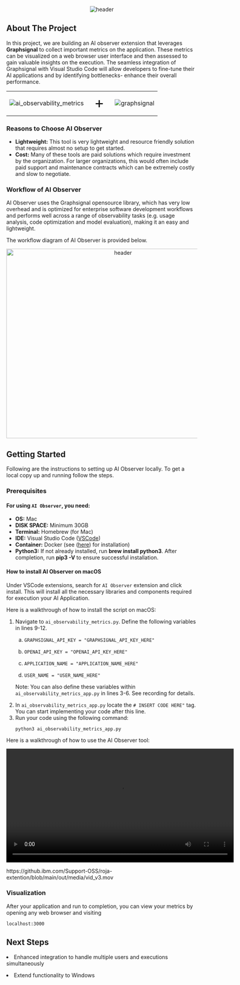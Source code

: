 <p align="center">
  <img src="https://github.ibm.com/Support-OSS/roja-extention/blob/main/out/media/header.png" alt="header" />
</p>

<!-- ABOUT THE PROJECT -->
## About The Project
In this project, we are building an AI observer extension that leverages **Graphsignal** to collect important metrics on the application. These metrics can be visualized on a web browser user interface and then assessed to gain valuable insights on the execution. The seamless integration of Graphsignal with Visual Studio Code will allow developers to fine-tune their AI applications and by identifying bottlenecks- enhance their overall performance.

<table width="100%">
  <tr>
    <td align="left">
      <img src="https://github.ibm.com/Support-OSS/roja-extention/blob/main/out/media/ai_observability_metrics_writing.png" alt="ai_observability_metrics" style="vertical-align: middle;">
    </td>
    <td align="center" style="font-size: 40px; vertical-align: middle;">
      +
    </td>
    <td align="right">
      <img src="https://github.ibm.com/Support-OSS/roja-extention/blob/main/out/media/graphsignal.png" alt="graphsignal" style="vertical-align: middle;">
    </td>
  </tr>
</table>

</head>
<b>
    <h3>Reasons to Choose AI Observer</h3></b>
    <ul>
        <li><strong>Lightweight:</strong> This tool is very lightweight and resource friendly solution that requires almost no setup to get started. 
        <li><strong>Cost:</strong> Many of these tools are paid solutions which require investment by the organization. For larger organizations, this would often include paid support and maintenance contracts which can be extremely costly and slow to negotiate.</li>
    </ul>

</html>

<h3>Workflow of AI Observer</h3>
<p>AI Observer uses the Graphsignal opensource library, which has very low overhead and is optimized for enterprise software development workflows and performs well across a range of observability tasks (e.g. usage analysis, code optimization and model evaluation), making it an easy and lightweight.</p>

<p>The workflow diagram of AI Observer is provided below.</p>

<p align="center">
  <img src="https://github.ibm.com/Support-OSS/roja-extention/blob/main/out/media/workflow.png" alt="header" width="600" height="500" />
</p>



<!-- GETTING STARTED -->
## Getting Started 
Following are the instructions to setting up AI Observer locally.
To get a local copy up and running follow the steps.

### Prerequisites

<h4>For using <code>AI Observer</code>, you need:</h4>
<ul>
    <li><strong>OS:</strong> Mac</li>
    <li><strong>DISK SPACE:</strong> Minimum 30GB</li>
    <li><strong>Terminal:</strong> Homebrew (for Mac) </li>
    <li><strong>IDE:</strong> Visual Studio Code (<a href="https://code.visualstudio.com/download">VSCode</a>)</li>
    <li><strong>Container:</strong> Docker (see (<a href="https://docs.docker.com/desktop/install/mac-install/">here</a>) for installation) </li>
    <li><strong>Python3:</strong> If not already installed, run <strong>brew install python3</strong>. After completion, run <strong>pip3 -V</strong> to ensure successful installation. </li>


</ul>

<body>
    <h4>How to install AI Observer on macOS</h4>
    <p>Under VSCode extensions, search for <code>AI Observer</code> extension and click install. This will install all the necessary libraries and components required for execution your AI Application. </p>
</body>

 <p>Here is a walkthrough of how to install the script on macOS:</p>
    <ol>
        <li>Navigate to <code>ai_observability_metrics.py</code>. Define the following variables in lines 9-12.
            <ol type="a">
                <li><pre><code>GRAPHSIGNAL_API_KEY = "GRAPHSIGNAL_API_KEY_HERE"</code></pre></li>
                <li><pre><code>OPENAI_API_KEY = "OPENAI_API_KEY_HERE"</code></pre></li>
                <li><pre><code>APPLICATION_NAME = "APPLICATION_NAME_HERE"</code></pre></li>
                <li><pre><code>USER_NAME = "USER_NAME_HERE"</code></pre></li>
            </ol>
        </li>
        <p>Note: You can also define these variables within <code>ai_observability_metrics_app.py</code> in lines 3-6. See recording for details. </p>
        <li>In <code>ai_observability_metrics_app.py</code> locate the <code># INSERT CODE HERE"</code> tag. You can start implementing your code after this line.</li>
        <li>Run your code using the following command:</li>
        <pre><code>python3 ai_observability_metrics_app.py</code></pre>
    </ol>

 <p>Here is a walkthrough of how to use the AI Observer tool:</p>

<p align="center">
  <video src="https://github.ibm.com/Support-OSS/roja-extention/blob/main/out/media/vid_v3.mov" width="600" controls>
    Your browser does not support the video tag.
  </video>
</p>
https://github.ibm.com/Support-OSS/roja-extention/blob/main/out/media/vid_v3.mov

 
 <h3>Visualization</h3>
<p>After your application and run to completion, you can view your metrics by opening any web browser and visiting <pre><code>localhost:3000</code></pre> </p>

## Next Steps 
<p><li>Enhanced integration to handle multiple users and executions simultaneously</li></p>
<p><li>Extend functionality to Windows </li></p>



